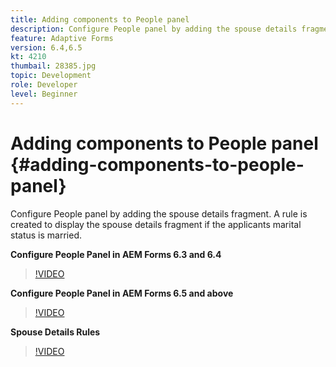 ```yaml
---
title: Adding components to People panel
description: Configure People panel by adding the spouse details fragment. A rule is created to display the spouse details fragment if the applicants marital status is married.
feature: Adaptive Forms
version: 6.4,6.5
kt: 4210
thumbail: 28385.jpg
topic: Development
role: Developer
level: Beginner
---
```


# Adding components to People panel {#adding-components-to-people-panel}

Configure People panel by adding the spouse details fragment. A rule is created to display the spouse details fragment if the applicants marital status is married.

**Configure People Panel in AEM Forms 6.3 and 6.4**

>[!VIDEO](https://video.tv.adobe.com/v/22193?quality=9&learn=on)

**Configure People Panel in AEM Forms 6.5 and above**

>[!VIDEO](https://video.tv.adobe.com/v/28385)

**Spouse Details Rules**

>[!VIDEO](https://video.tv.adobe.com/v/22195?quality=9&learn=on)





